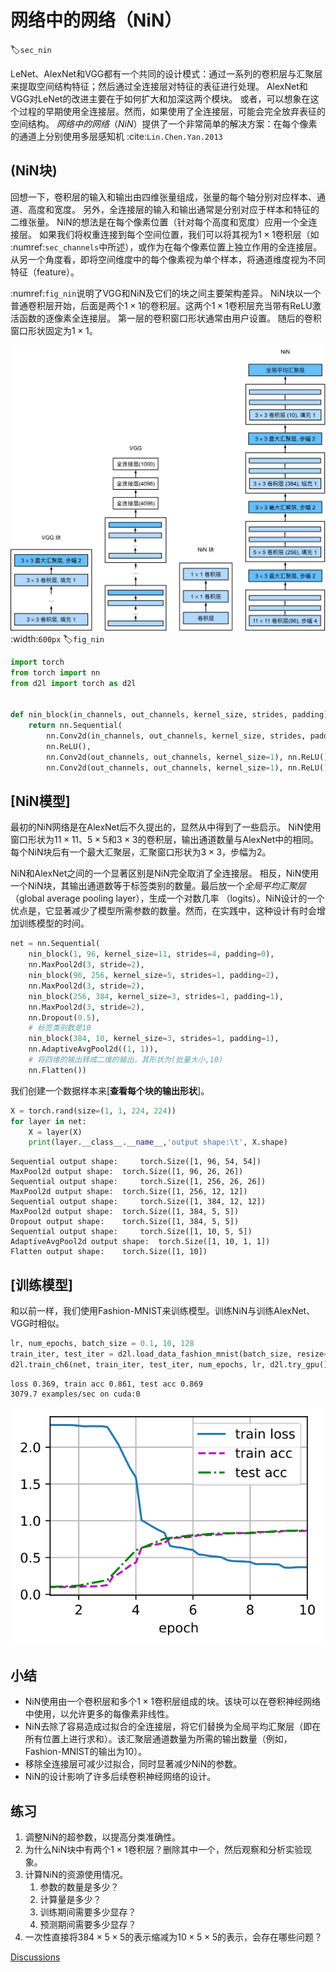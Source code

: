 # 网络中的网络（NiN）
:label:`sec_nin`

LeNet、AlexNet和VGG都有一个共同的设计模式：通过一系列的卷积层与汇聚层来提取空间结构特征；然后通过全连接层对特征的表征进行处理。
AlexNet和VGG对LeNet的改进主要在于如何扩大和加深这两个模块。
或者，可以想象在这个过程的早期使用全连接层。然而，如果使用了全连接层，可能会完全放弃表征的空间结构。
*网络中的网络*（*NiN*）提供了一个非常简单的解决方案：在每个像素的通道上分别使用多层感知机 :cite:`Lin.Chen.Yan.2013`

## (**NiN块**)

回想一下，卷积层的输入和输出由四维张量组成，张量的每个轴分别对应样本、通道、高度和宽度。
另外，全连接层的输入和输出通常是分别对应于样本和特征的二维张量。
NiN的想法是在每个像素位置（针对每个高度和宽度）应用一个全连接层。
如果我们将权重连接到每个空间位置，我们可以将其视为$1\times 1$卷积层（如 :numref:`sec_channels`中所述），或作为在每个像素位置上独立作用的全连接层。
从另一个角度看，即将空间维度中的每个像素视为单个样本，将通道维度视为不同特征（feature）。

 :numref:`fig_nin`说明了VGG和NiN及它们的块之间主要架构差异。
NiN块以一个普通卷积层开始，后面是两个$1 \times 1$的卷积层。这两个$1 \times 1$卷积层充当带有ReLU激活函数的逐像素全连接层。
第一层的卷积窗口形状通常由用户设置。
随后的卷积窗口形状固定为$1 \times 1$。

![对比 VGG 和 NiN 及它们的块之间主要架构差异。](img/nin.svg)
:width:`600px`
:label:`fig_nin`



```python
import torch
from torch import nn
from d2l import torch as d2l


def nin_block(in_channels, out_channels, kernel_size, strides, padding):
    return nn.Sequential(
        nn.Conv2d(in_channels, out_channels, kernel_size, strides, padding),
        nn.ReLU(),
        nn.Conv2d(out_channels, out_channels, kernel_size=1), nn.ReLU(),
        nn.Conv2d(out_channels, out_channels, kernel_size=1), nn.ReLU())
```

## [**NiN模型**]

最初的NiN网络是在AlexNet后不久提出的，显然从中得到了一些启示。
NiN使用窗口形状为$11\times 11$、$5\times 5$和$3\times 3$的卷积层，输出通道数量与AlexNet中的相同。
每个NiN块后有一个最大汇聚层，汇聚窗口形状为$3\times 3$，步幅为2。

NiN和AlexNet之间的一个显著区别是NiN完全取消了全连接层。
相反，NiN使用一个NiN块，其输出通道数等于标签类别的数量。最后放一个*全局平均汇聚层*（global average pooling layer），生成一个对数几率	（logits）。NiN设计的一个优点是，它显著减少了模型所需参数的数量。然而，在实践中，这种设计有时会增加训练模型的时间。



```python
net = nn.Sequential(
    nin_block(1, 96, kernel_size=11, strides=4, padding=0),
    nn.MaxPool2d(3, stride=2),
    nin_block(96, 256, kernel_size=5, strides=1, padding=2),
    nn.MaxPool2d(3, stride=2),
    nin_block(256, 384, kernel_size=3, strides=1, padding=1),
    nn.MaxPool2d(3, stride=2),
    nn.Dropout(0.5),
    # 标签类别数是10
    nin_block(384, 10, kernel_size=3, strides=1, padding=1),
    nn.AdaptiveAvgPool2d((1, 1)),
    # 将四维的输出转成二维的输出，其形状为(批量大小,10)
    nn.Flatten())
```

我们创建一个数据样本来[**查看每个块的输出形状**]。



```python
X = torch.rand(size=(1, 1, 224, 224))
for layer in net:
    X = layer(X)
    print(layer.__class__.__name__,'output shape:\t', X.shape)
```

    Sequential output shape:	 torch.Size([1, 96, 54, 54])
    MaxPool2d output shape:	 torch.Size([1, 96, 26, 26])
    Sequential output shape:	 torch.Size([1, 256, 26, 26])
    MaxPool2d output shape:	 torch.Size([1, 256, 12, 12])
    Sequential output shape:	 torch.Size([1, 384, 12, 12])
    MaxPool2d output shape:	 torch.Size([1, 384, 5, 5])
    Dropout output shape:	 torch.Size([1, 384, 5, 5])
    Sequential output shape:	 torch.Size([1, 10, 5, 5])
    AdaptiveAvgPool2d output shape:	 torch.Size([1, 10, 1, 1])
    Flatten output shape:	 torch.Size([1, 10])


## [**训练模型**]

和以前一样，我们使用Fashion-MNIST来训练模型。训练NiN与训练AlexNet、VGG时相似。



```python
lr, num_epochs, batch_size = 0.1, 10, 128
train_iter, test_iter = d2l.load_data_fashion_mnist(batch_size, resize=224)
d2l.train_ch6(net, train_iter, test_iter, num_epochs, lr, d2l.try_gpu())
```

    loss 0.369, train acc 0.861, test acc 0.869
    3079.7 examples/sec on cuda:0



    
![svg](nin_files/nin_7_1.svg)
    


## 小结

* NiN使用由一个卷积层和多个$1\times 1$卷积层组成的块。该块可以在卷积神经网络中使用，以允许更多的每像素非线性。
* NiN去除了容易造成过拟合的全连接层，将它们替换为全局平均汇聚层（即在所有位置上进行求和）。该汇聚层通道数量为所需的输出数量（例如，Fashion-MNIST的输出为10）。
* 移除全连接层可减少过拟合，同时显著减少NiN的参数。
* NiN的设计影响了许多后续卷积神经网络的设计。

## 练习

1. 调整NiN的超参数，以提高分类准确性。
1. 为什么NiN块中有两个$1\times 1$卷积层？删除其中一个，然后观察和分析实验现象。
1. 计算NiN的资源使用情况。
    1. 参数的数量是多少？
    1. 计算量是多少？
    1. 训练期间需要多少显存？
    1. 预测期间需要多少显存？
1. 一次性直接将$384 \times 5 \times 5$的表示缩减为$10 \times 5 \times 5$的表示，会存在哪些问题？


[Discussions](https://discuss.d2l.ai/t/1869)


